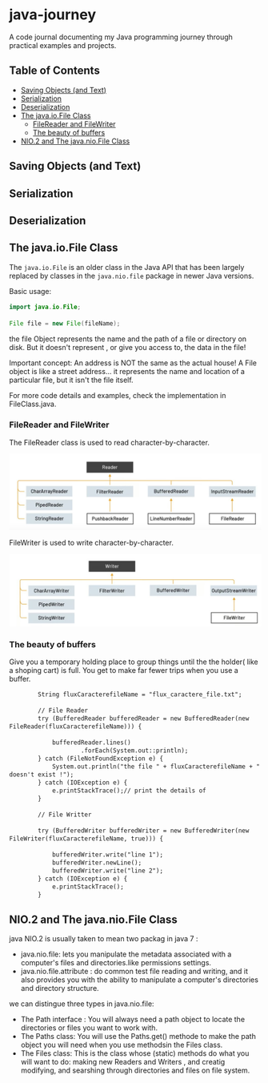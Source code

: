 # java-journey

A code journal documenting my Java programming journey through practical examples and projects.

## Table of Contents

- [Saving Objects (and Text)](#saving-objects-and-ext)
- [Serialization](#serialization)
- [Deserialization](#deserialization)
- [The java.io.File Class](#the-javaiofile-class)
  - [FileReader and FileWriter](#FileReader-and-FileWriter)
  - [The beauty of buffers](#the-beauty-of-buffers)
- [NIO.2 and The java.nio.File Class](#nio2-and-the-javaniofile-class)

## Saving Objects (and Text)

## Serialization

## Deserialization

## The java.io.File Class

The `java.io.File` is an older class in the Java API that has been largely replaced by classes in the `java.nio.file` package in newer Java versions.

Basic usage:

```java
import java.io.File;

File file = new File(fileName);
```

the file Object represents the name and the path of a file or directory on disk. But it doesn't represent , or give you access to, the data in the file!

Important concept: An address is NOT the same as the actual house! A File object is like a street address... it represents the name and location of a particular file, but it isn't the file itself.

For more code details and examples, check the implementation in FileClass.java.

### FileReader and FileWriter

The FileReader class is used to read character-by-character.

![Alt text](../../ressources/FileReader.jpg "File Reader Class")

FileWriter is used to write character-by-character.

![Alt text](../../ressources/FileWriter.jpg "File Writer Class")

### The beauty of buffers

Give you a temporary holding place to group things until the the holder( like a shoping cart) is full. You get to make far fewer trips when you use a buffer.

```
        String fluxCaracterefileName = "flux_caractere_file.txt";

        // File Reader
        try (BufferedReader bufferedReader = new BufferedReader(new FileReader(fluxCaracterefileName))) {

            bufferedReader.lines()
                    .forEach(System.out::println);
        } catch (FileNotFoundException e) {
            System.out.println("the file " + fluxCaracterefileName + " doesn't exist !");
        } catch (IOException e) {
            e.printStackTrace();// print the details of
        }

        // File Writter

        try (BufferedWriter bufferedWriter = new BufferedWriter(new FileWriter(fluxCaracterefileName, true))) {

            bufferedWriter.write("line 1");
            bufferedWriter.newLine();
            bufferedWriter.write("line 2");
        } catch (IOException e) {
            e.printStackTrace();
        }
```

## NIO.2 and The java.nio.File Class

java NIO.2 is usually taken to mean two packag in java 7 :

- java.nio.file: lets you manipulate the metadata associated with a computer's files and directories.like permissions settings.
- java.nio.file.attribute : do common test file reading and writing, and it also provides you with the ability to manipulate a computer's directories and directory structure.

we can distingue three types in java.nio.file:

- The Path interface : You will always need a path object to locate the directories or files you want to work with.
- The Paths class: You will use the Paths.get() methode to make the path object you will need when you use methodsin the Files class.
- The Files class: This is the class whose (static) methods do what you will want to do: making new Readers and Writers , and creatig modifying, and searshing through directories and files on file system.
